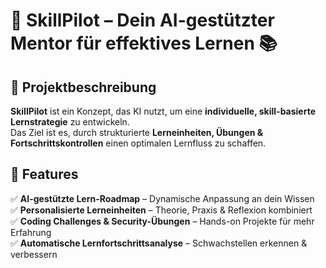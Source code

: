 # 🚀 SkillPilot – Dein AI-gestützter Mentor für effektives Lernen 📚

## 📌 Projektbeschreibung
**SkillPilot** ist ein Konzept, das KI nutzt, um eine **individuelle, skill-basierte Lernstrategie** zu entwickeln.  
Das Ziel ist es, durch strukturierte **Lerneinheiten, Übungen & Fortschrittskontrollen** einen optimalen Lernfluss zu schaffen.  

## 🎯 Features
✅ **AI-gestützte Lern-Roadmap** – Dynamische Anpassung an dein Wissen  
✅ **Personalisierte Lerneinheiten** – Theorie, Praxis & Reflexion kombiniert  
✅ **Coding Challenges & Security-Übungen** – Hands-on Projekte für mehr Erfahrung  
✅ **Automatische Lernfortschrittsanalyse** – Schwachstellen erkennen & verbessern  
